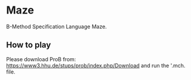 Maze
========

B-Method Specification Language Maze.


How to play
------------

Please download ProB from: https://www3.hhu.de/stups/prob/index.php/Download and run the '.mch. file.

